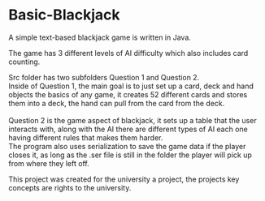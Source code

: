 # Basic-Blackjack
A simple text-based blackjack game is written in Java. <br/>

The game has 3 different levels of AI difficulty which also includes card counting. <br/>

Src folder has two subfolders Question 1 and Question 2. <br/>
Inside of Question 1, the main goal is to just set up a card, deck and hand objects the basics of any game, 
it creates 52 different cards and stores them into a deck, the hand can pull from the card from the deck. 
<br/><br/>
Question 2 is the game aspect of blackjack, it sets up a table that the user interacts with, along with the AI there are different
types of AI each one having different rules that makes them harder.<br/>
The program also uses serialization to save the game data if the player closes it, as long as the .ser file is still in the folder
 the player will pick up from where they left off. 

This project was created for the university a project, the projects key concepts are rights to the university. 

